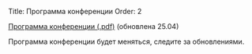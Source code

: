 Title: Программа конференции
Order: 2

<!-- Status: hidden -->

[Программа конференции (.pdf)](files/program.pdf) (обновлена 25.04)

Программа конференции будет меняться, следите за обновлениями.